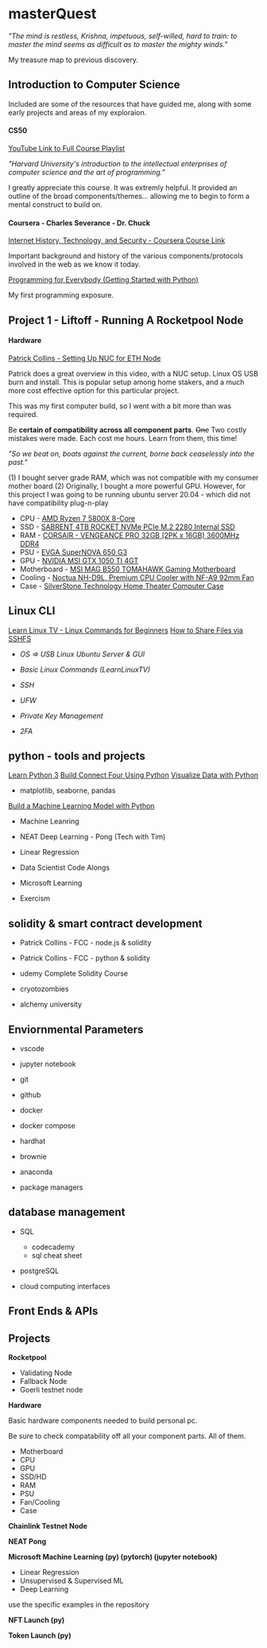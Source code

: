 # masterQuest

_"The mind is restless, Krishna, impetuous, self-willed, hard to train: to master the mind seems as difficult as to master the mighty winds."_

My treasure map to previous discovery.

## Introduction to Computer Science

Included are some of the resources that have guided me, along with some early projects and areas of my exploraion.

#### CS50

[YouTube Link to Full Course Playlist](https://www.youtube.com/playlist?list=PLhQjrBD2T382_R182iC2gNZI9HzWFMC_8)

_"Harvard University's introduction to the intellectual enterprises of computer science and the art of programming."_

I greatly appreciate this course. It was extremly helpful. It provided an outline of the broad components/themes... allowing me to begin to form a mental construct to build on.

#### Coursera - Charles Severance - Dr. Chuck

[Internet History, Technology, and Security - Coursera Course Link](https://www.coursera.org/learn/internet-history#syllabus)

Important background and history of the various components/protocols involved in the web as we know it today.

[Programming for Everybody (Getting Started with Python)](https://www.coursera.org/learn/python/home/welcome)

My first programming exposure.

## Project 1 - Liftoff - Running A Rocketpool Node

#### Hardware

[Patrick Collins - Setting Up NUC for ETH Node](https://www.youtube.com/watch?v=ZDADwYwzPAo&t=18s)

Patrick does a great overview in this video, with a NUC setup. Linux OS USB burn and install. This is popular setup among home stakers, and a much more cost effective option for this particular project.

This was my first computer build, so I went with a bit more than was required.

Be **certain of compatibility across all component parts**. ~~One~~ Two costly mistakes were made. Each cost me hours. Learn from them, this time!

_"So we beat on, boats against the current, borne back ceaselessly into the past."_

(1) I bought server grade RAM, which was not compatible with my consumer mother board
(2) Originally, I bought a more powerful GPU. However, for this project I was going to be running ubuntu server 20.04 - which did not have compatibility plug-n-play

- CPU - [AMD Ryzen 7 5800X 8-Core](https://www.amazon.com/gp/product/B0815XFSGK/ref=ppx_yo_dt_b_search_asin_title?ie=UTF8&psc=1)
- SSD - [SABRENT 4TB ROCKET NVMe PCIe M.2 2280 Internal SSD](https://www.newegg.com/sabrent-rocket-nvme-4tb/p/0D9-001Y-00013?Item=9SIAME8ANV9790)
- RAM - [CORSAIR - VENGEANCE PRO 32GB (2PK x 16GB) 3600MHz DDR4](https://www.bestbuy.com/site/corsair-vengeance-pro-32gb-2pk-x-16gb-3600mhz-ddr4-c18-dimm-desktop-memory-with-rgb-lighting/6449223.p?skuId=6449223)
- PSU - [EVGA SuperNOVA 650 G3](https://www.newegg.com/evga-supernova-g3-series-220-g3-0650-y1-650w/p/N82E16817438094?Item=9SIA24G5326150)
- GPU - [NVIDIA MSI GTX 1050 TI 4GT](https://www.amazon.com/gp/product/B01N2W8MJ9/ref=ppx_yo_dt_b_search_asin_title?ie=UTF8&psc=1)
- Motherboard - [MSI MAG B550 TOMAHAWK Gaming Motherboard](https://www.amazon.com/gp/product/B089CWDHFZ/ref=ppx_yo_dt_b_search_asin_title?ie=UTF8&psc=1)
- Cooling - [Noctua NH-D9L, Premium CPU Cooler with NF-A9 92mm Fan](https://www.amazon.com/gp/product/B00QCEWTAW/ref=ppx_yo_dt_b_search_asin_title?ie=UTF8&psc=1)
- Case - [SilverStone Technology Home Theater Computer Case](https://www.amazon.com/dp/B007X8TQW0)

## Linux CLI

[Learn Linux TV - Linux Commands for Beginners](https://www.youtube.com/playlist?list=PLT98CRl2KxKHaKA9-4_I38sLzK134p4GJ)
[How to Share Files via SSHFS](https://www.youtube.com/watch?v=SY2AAQlnk2E&ab_channel=LearnLinuxTV)

- _OS => USB Linux Ubuntu Server & GUI_

- _Basic Linux Commands (LearnLinuxTV)_

- _SSH_

- _UFW_

- _Private Key Management_

- _2FA_

## python - tools and projects

[Learn Python 3](https://www.codecademy.com/learn/learn-python-3)
[Build Connect Four Using Python](https://www.codecademy.com/learn/connect-four)
[Visualize Data with Python](https://www.codecademy.com/learn/paths/visualize-data-with-python)

- matplotlib, seaborne, pandas

[Build a Machine Learning Model with Python](https://www.codecademy.com/learn/paths/machine-learning)

- Machine Leanring

- NEAT Deep Learning - Pong (Tech with Tim)

- Linear Regression

- Data Scientist Code Alongs

- Microsoft Learning

- Exercism

## solidity & smart contract development

- Patrick Collins - FCC - node.js & solidity

- Patrick Collins - FCC - python & solidity

- udemy Complete Solidity Course

- cryotozombies

- alchemy university

## Enviornmental Parameters

- vscode

- jupyter notebook

- git

- github

- docker

- docker compose

- hardhat

- brownie

- anaconda

- package managers

## database management

- SQL

  - codecademy
  - sql cheat sheet

- postgreSQL

- cloud computing interfaces

## Front Ends & APIs

## Projects

**Rocketpool**

- Validating Node
- Fallback Node
- Goerli testnet node

**Hardware**

Basic hardware components needed to build personal pc.

Be sure to check compatability off all your component parts. All of them.

- Motherboard
- CPU
- GPU
- SSD/HD
- RAM
- PSU
- Fan/Cooling
- Case

**Chainlink Testnet Node**

**NEAT Pong**

**Microsoft Machine Learning (py) (pytorch) (jupyter notebook)**

- Linear Regression
- Unsupervised & Supervised ML
- Deep Learning

use the specific examples in the repository

**NFT Launch (py)**

**Token Launch (py)**

